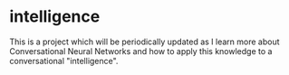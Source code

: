 # intelligence

This is a project which will be periodically updated as I learn more about Conversational Neural Networks and how to apply this knowledge to a conversational "intelligence".
